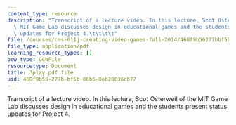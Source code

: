 ```yaml
---
content_type: resource
description: "Transcript of a lecture video. In this lecture, Scot Osterweil of the\
  \ MIT Game Lab discusses design in educational games and the students present status\
  \ updates for Project 4.\t\t\t\t"
file: /courses/cms-611j-creating-video-games-fall-2014/468f9b56277bbf5b06b60eb28036cb77_s8At7cnDelQ.pdf
file_type: application/pdf
learning_resource_types: []
ocw_type: OCWFile
resourcetype: Document
title: 3play pdf file
uid: 468f9b56-277b-bf5b-06b6-0eb28036cb77
---
```

Transcript of a lecture video. In this lecture, Scot Osterweil of the MIT Game Lab discusses design in educational games and the students present status updates for Project 4.				

